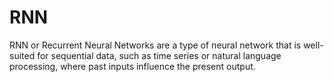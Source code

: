 # RNN
RNN or Recurrent Neural Networks are a type of neural network that is well-suited for sequential data, such as time series or natural language processing, where past inputs influence the present output.
